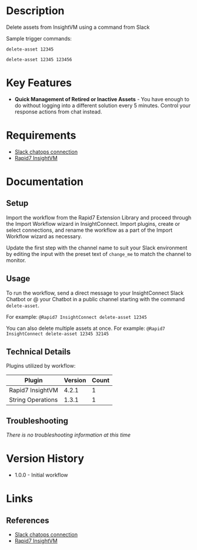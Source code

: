 # Description

Delete assets from InsightVM using a command from Slack

Sample trigger commands:

`delete-asset 12345`

`delete-asset 12345 123456`

# Key Features

* **Quick Management of Retired or Inactive Assets** - You have enough to do without logging into a different solution every 5 minutes. Control your response actions from chat instead.

# Requirements

* [Slack chatops connection](https://insightconnect.help.rapid7.com/docs/configure-slack-for-chatops)
* [Rapid7 InsightVM](https://www.rapid7.com/products/insightvm/)

# Documentation

## Setup

Import the workflow from the Rapid7 Extension Library and proceed through the Import Workflow wizard in InsightConnect. Import plugins, create or select connections, and rename the workflow as a part of the Import Workflow wizard as necessary.

Update the first step with the channel name to suit your Slack environment by editing the input with the preset text of `change_me` to match the channel to monitor.

## Usage

To run the workflow, send a direct message to your InsightConnect Slack Chatbot or @ your Chatbot in a public channel starting with the command `delete-asset`.

For example:
`@Rapid7 InsightConnect delete-asset 12345`

You can also delete multiple assets at once. For example: 
`@Rapid7 InsightConnect delete-asset 12345 32145`

## Technical Details

Plugins utilized by workflow:

|Plugin|Version|Count|
|----|----|--------|
|Rapid7 InsightVM|4.2.1|1|
|String Operations|1.3.1|1|

## Troubleshooting

_There is no troubleshooting information at this time_

# Version History

* 1.0.0 - Initial workflow

# Links

## References

* [Slack chatops connection](https://insightconnect.help.rapid7.com/docs/configure-slack-for-chatops)
* [Rapid7 InsightVM](https://www.rapid7.com/products/insightvm/)
